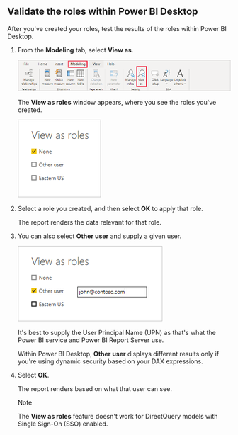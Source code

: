 ## Validate the roles within Power BI Desktop

After you've created your roles, test the results of the roles within Power BI Desktop.

1. From the **Modeling** tab, select **View as**.

    ![Screenshot of the Modeling tab, highlighting View as.](./media/rls-desktop-view-as-roles/powerbi-desktop-rls-view-as-roles.png)

    The **View as roles** window appears, where you see the roles you've created.

    ![Screenshot of the View as roles window with None selected.](./media/rls-desktop-view-as-roles/powerbi-desktop-rls-view-as-roles-dialog.png)

1. Select a role you created, and then select **OK** to apply that role.

   The report renders the data relevant for that role.

1. You can also select **Other user** and supply a given user.

    ![Screenshot of the View as roles window with an example user entered.](./media/rls-desktop-view-as-roles/powerbi-desktop-rls-other-user.png)

   It's best to supply the User Principal Name (UPN) as that's what the Power BI service and Power BI Report Server use.

   Within Power BI Desktop, **Other user** displays different results only if you're using dynamic security based on your DAX expressions.

1. Select **OK**.

   The report renders based on what that user can see.

   > [!NOTE]
   > The **View as roles** feature doesn't work for DirectQuery models with Single Sign-On (SSO) enabled.

